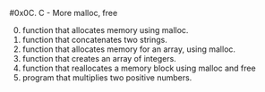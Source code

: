 #0x0C. C - More malloc, free

0. function that allocates memory using malloc.
1. function that concatenates two strings.
2. function that allocates memory for an array, using malloc.
3. function that creates an array of integers.
4. function that reallocates a memory block using malloc and free
5. program that multiplies two positive numbers.
